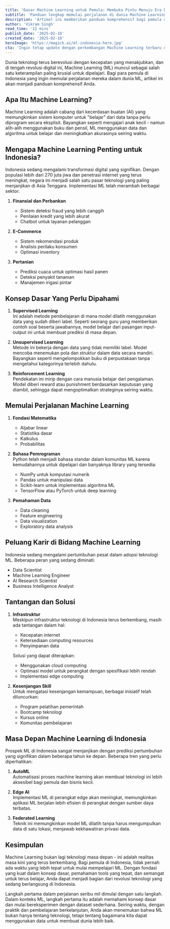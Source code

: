 ```yaml
---
title: 'Dasar Machine Learning untuk Pemula: Membuka Pintu Menuju Era Digital Indonesia'
subtitle: 'Panduan lengkap memulai perjalanan di dunia Machine Learning untuk pemula Indonesia'
description: 'Artikel ini memberikan panduan komprehensif bagi pemula di Indonesia yang ingin memulai perjalanan dalam dunia Machine Learning, mencakup konsep dasar, tools yang diperlukan, dan peluang karir yang tersedia.'
author: 'Vikram Singh'
read_time: '12 mins'
publish_date: '2025-02-18'
created_date: '2025-02-18'
heroImage: 'https://magick.ai/ml-indonesia-hero.jpg'
cta: 'Ingin tetap update dengan perkembangan Machine Learning terbaru di Indonesia? Ikuti kami di LinkedIn untuk mendapatkan insight dan tips eksklusif dari para ahli di bidang AI dan Machine Learning!'
---
```


Dunia teknologi terus berevolusi dengan kecepatan yang menakjubkan, dan di tengah revolusi digital ini, Machine Learning (ML) muncul sebagai salah satu keterampilan paling krusial untuk dipelajari. Bagi para pemula di Indonesia yang ingin memulai perjalanan mereka dalam dunia ML, artikel ini akan menjadi panduan komprehensif Anda.

## Apa Itu Machine Learning?

Machine Learning adalah cabang dari kecerdasan buatan (AI) yang memungkinkan sistem komputer untuk "belajar" dari data tanpa perlu diprogram secara eksplisit. Bayangkan seperti mengajari anak kecil - namun alih-alih menggunakan buku dan pensil, ML menggunakan data dan algoritma untuk belajar dan meningkatkan akurasinya seiring waktu.

## Mengapa Machine Learning Penting untuk Indonesia?

Indonesia sedang mengalami transformasi digital yang signifikan. Dengan populasi lebih dari 270 juta jiwa dan penetrasi internet yang terus meningkat, negara ini menjadi salah satu pasar teknologi yang paling menjanjikan di Asia Tenggara. Implementasi ML telah merambah berbagai sektor:

1. **Finansial dan Perbankan**
   - Sistem deteksi fraud yang lebih canggih
   - Penilaian kredit yang lebih akurat
   - Chatbot untuk layanan pelanggan

2. **E-Commerce**
   - Sistem rekomendasi produk
   - Analisis perilaku konsumen
   - Optimasi inventory

3. **Pertanian**
   - Prediksi cuaca untuk optimasi hasil panen
   - Deteksi penyakit tanaman
   - Manajemen irigasi pintar

## Konsep Dasar Yang Perlu Dipahami

1. **Supervised Learning**  
   Ini adalah metode pembelajaran di mana model dilatih menggunakan data yang sudah diberi label. Seperti seorang guru yang memberikan contoh soal beserta jawabannya, model belajar dari pasangan input-output ini untuk membuat prediksi di masa depan.

2. **Unsupervised Learning**  
   Metode ini bekerja dengan data yang tidak memiliki label. Model mencoba menemukan pola dan struktur dalam data secara mandiri. Bayangkan seperti mengelompokkan buku di perpustakaan tanpa mengetahui kategorinya terlebih dahulu.

3. **Reinforcement Learning**  
   Pendekatan ini mirip dengan cara manusia belajar dari pengalaman. Model diberi reward atau punishment berdasarkan keputusan yang diambil, sehingga dapat mengoptimalkan strateginya seiring waktu.

## Memulai Perjalanan Machine Learning

1. **Fondasi Matematika**
   - Aljabar linear
   - Statistika dasar
   - Kalkulus
   - Probabilitas

2. **Bahasa Pemrograman**  
   Python telah menjadi bahasa standar dalam komunitas ML karena kemudahannya untuk dipelajari dan banyaknya library yang tersedia:
   - NumPy untuk komputasi numerik
   - Pandas untuk manipulasi data
   - Scikit-learn untuk implementasi algoritma ML
   - TensorFlow atau PyTorch untuk deep learning

3. **Pemahaman Data**
   - Data cleaning
   - Feature engineering
   - Data visualization
   - Exploratory data analysis

## Peluang Karir di Bidang Machine Learning

Indonesia sedang mengalami pertumbuhan pesat dalam adopsi teknologi ML. Beberapa peran yang sedang diminati:
- Data Scientist
- Machine Learning Engineer
- AI Research Scientist
- Business Intelligence Analyst

## Tantangan dan Solusi

1. **Infrastruktur**  
   Meskipun infrastruktur teknologi di Indonesia terus berkembang, masih ada tantangan dalam hal:
   - Kecepatan internet
   - Ketersediaan computing resources
   - Penyimpanan data

   Solusi yang dapat diterapkan:
   - Menggunakan cloud computing
   - Optimasi model untuk perangkat dengan spesifikasi lebih rendah
   - Implementasi edge computing

2. **Kesenjangan Skill**  
   Untuk mengatasi kesenjangan kemampuan, berbagai inisiatif telah diluncurkan:
   - Program pelatihan pemerintah
   - Bootcamp teknologi
   - Kursus online
   - Komunitas pembelajaran

## Masa Depan Machine Learning di Indonesia

Prospek ML di Indonesia sangat menjanjikan dengan prediksi pertumbuhan yang signifikan dalam beberapa tahun ke depan. Beberapa tren yang perlu diperhatikan:

1. **AutoML**  
   Automatisasi proses machine learning akan membuat teknologi ini lebih aksesibel bagi pemula dan bisnis kecil.

2. **Edge AI**  
   Implementasi ML di perangkat edge akan meningkat, memungkinkan aplikasi ML berjalan lebih efisien di perangkat dengan sumber daya terbatas.

3. **Federated Learning**  
   Teknik ini memungkinkan model ML dilatih tanpa harus mengumpulkan data di satu lokasi, menjawab kekhawatiran privasi data.

## Kesimpulan

Machine Learning bukan lagi teknologi masa depan - ini adalah realitas masa kini yang terus berkembang. Bagi pemula di Indonesia, tidak pernah ada waktu yang lebih tepat untuk mulai mempelajari ML. Dengan fondasi yang kuat dalam konsep dasar, pemahaman tools yang tepat, dan semangat untuk terus belajar, Anda dapat menjadi bagian dari revolusi teknologi yang sedang berlangsung di Indonesia.

Langkah pertama dalam perjalanan seribu mil dimulai dengan satu langkah. Dalam konteks ML, langkah pertama itu adalah memahami konsep dasar dan mulai bereksperimen dengan dataset sederhana. Seiring waktu, dengan praktik dan pembelajaran berkelanjutan, Anda akan menemukan bahwa ML bukan hanya tentang teknologi, tetapi tentang bagaimana kita dapat menggunakan data untuk membuat dunia lebih baik.